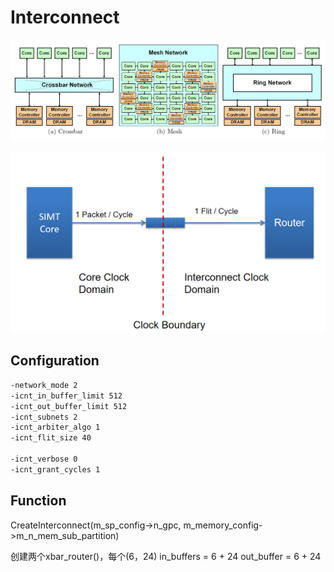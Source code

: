 # Interconnect

![interconnect](../../_images/interconnect.png)

![interconnect](../../_images/2023-08-29_115545.png)

## Configuration

```bash
-network_mode 2
-icnt_in_buffer_limit 512
-icnt_out_buffer_limit 512
-icnt_subnets 2
-icnt_arbiter_algo 1
-icnt_flit_size 40

-icnt_verbose 0
-icnt_grant_cycles 1
```

## Function

CreateInterconnect(m_sp_config->n_gpc, m_memory_config->m_n_mem_sub_partition)

创建两个xbar_router()，每个(6，24)
in_buffers = 6 + 24
out_buffer = 6 + 24
